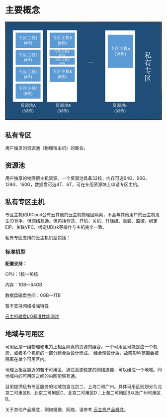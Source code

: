 # 主要概念



![image](/images/concepts.png)

## 私有专区

用户独享的资源池（物理宿主机）的集合。

## 资源池

用户独享的物理宿主机资源。一个资源池具备32核，内存可选64G、96G、128G、160G，数据盘可选4T、6T，可在专用资源块上申请专区主机。

## 私有专区主机

专区主机和UCloud公有云其他的云主机物理层隔离，不会与其他用户的云主机发生IO竞争，但网络互通。但包括登录、开机、关机、升降级、重装、监控、绑定EIP、关联VPC、绑定UDisk等操作与主机完全一致。

私有专区支持的云主机机型包括：

### 标准机型

**配置支持：**

CPU：1核～16核 

内存：1GB～64GB

数据盘磁盘空间：0GB～1TB

暂不支持网络增强特性

 [云主机磁盘I/O基准性能测试](uhost/testdata/io_uhost)

## 地域与可用区

可用区是一组物理和电力上相互隔离的资源的组合。一个可用区可能是由一个机房、或者多个机房的一部分组合后设计而成。
经合理设计后，故障影响范围会被隔离在单个可用区内。

地理上相互靠近的若干可用区，通过高速稳定的网络连接，可以组成一个地域。同地域内的可用区之间的内网能够互通。

目前提供私有专区服务的地域包含北京二、上海二和广州。具体可用区则划分为北京二可用区B、北京二可用区C、北京二可用区D；上海二可用区B以及广州可用区B。

关于其他产品概念，例如镜像、网络，请参考 [云主机产品概念](uhost/introduction/concept)。
